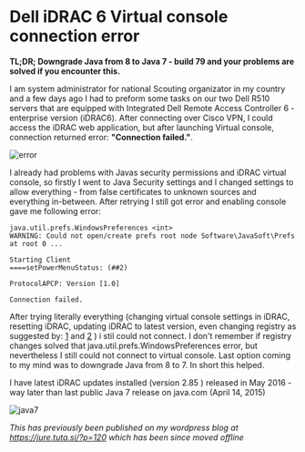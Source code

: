 # Dell iDRAC 6 Virtual console connection error

**TL;DR; Downgrade Java from 8 to Java 7 - build 79 and your problems are solved if you encounter this.**

I am system administrator for national Scouting organizator in my country and a few days ago I had to preform some tasks on our two Dell R510 servers that are equipped with Integrated Dell Remote Access Controller 6 - enterprise version (iDRAC6).  After connecting over Cisco VPN, I could access the iDRAC web application, but after launching Virtual console, connection returned error: **"Connection failed."**.

![error](https://user-images.githubusercontent.com/15046120/115597420-8a7d4300-a2d9-11eb-899e-222666240d15.png)

I already had problems with Javas security permissions and iDRAC virtual console, so firstly I went to Java Security settings and  I changed settings to allow everything - from false certificates to unknown sources and everything in-between. After retrying I still got error and enabling console gave me following error:

```
java.util.prefs.WindowsPreferences <int>
WARNING: Could not open/create prefs root node Software\JavaSoft\Prefs at root 0 ...

Starting Client
====setPowerMenuStatus: (##2)

ProtocolAPCP: Version [1.0]

Connection failed.
```

After trying literally everything (changing virtual console settings in iDRAC, resetting iDRAC, updating iDRAC to latest version, even changing registry as suggested by: [1](https://coderanch.com/t/635066/java/create-prefs-warning-Windows) and [2](https://stackoverflow.com/questions/5354838/java-java-util-preferences-failing) ) i stil could not connect. I don't remember if registry changes solved that java.util.prefs.WindowsPreferences error, but nevertheless I still could not connect to virtual console.  Last option coming to my mind was to downgrade Java from 8 to 7. In short this helped.

I have latest iDRAC updates installed (version 2.85 ) released in May 2016 - way later than last public Java 7 release on java.com (April 14, 2015)

![java7](https://user-images.githubusercontent.com/15046120/115597392-83563500-a2d9-11eb-896f-9e26822e1d46.png)

*This has previously been published on my wordpress blog at https://jure.tuta.si/?p=120 which has been since moved offline*
